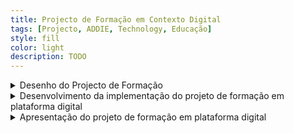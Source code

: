 ```yaml
---
title: Projecto de Formação em Contexto Digital
tags: [Projecto, ADDIE, Technology, Educação]
style: fill
color: light
description: TODO
---
```



<details>

<summary> Desenho do Projecto de Formação </summary>

<<p>Esta secção aborda a importância dos projetos de formação em contexto digital, destacando o seu papel na disseminação eficaz do conhecimento e na personalização da aprendizagem. Sublinha a necessidade de uma abordagem estruturada para garantir qualidade e relevância, propondo o modelo ADDIE como metodologia de referência para o desenho instrucional.</p> <p>O modelo ADDIE (Análise, Desenho, Desenvolvimento, Implementação e Avaliação) é apresentado como uma estrutura flexível e iterativa que permite criar projetos de formação eficazes e adaptados às necessidades dos formandos e aos contextos digitais. Cada fase do modelo é explorada com exemplos práticos e orientações específicas que guiam o planeamento, desenvolvimento e melhoria contínua dos projetos de aprendizagem.</p> <p>Ao aplicar este modelo, promove-se a inovação pedagógica, a adequação tecnológica e o alinhamento institucional, potenciando a criação de experiências de aprendizagem relevantes, inclusivas e eficazes.</p>

<img src="https://cssr.github.io/educacao_digital/assets/img3.png" alt="Características da Sociedade em Rede" style="width:70%;"/>

<p><strong>Pontos principais:</strong></p> <ul> <li><strong>Importância dos projetos de formação:</strong> promovem mudanças específicas, orientadas por metas e ajustadas a contextos concretos.</li> <li><strong>Contexto digital:</strong> permite maior flexibilidade, personalização e acessibilidade na aprendizagem.</li> <li><strong>Diagnóstico inicial:</strong> é essencial para justificar o projeto e fundamentar decisões pedagógicas e tecnológicas.</li> </ul> <ul> <li><strong>Modelo ADDIE:</strong> estrutura o processo de formação em 5 etapas: <ul> <li><strong>Análise:</strong> identificação das necessidades, perfil dos formandos, contexto de aprendizagem e objetivos formativos.</li> <li><strong>Desenho:</strong> definição dos conteúdos, metodologias, estratégias de avaliação e estrutura geral do curso.</li> <li><strong>Desenvolvimento:</strong> criação de materiais, conteúdos multimédia e ferramentas de avaliação.</li> <li><strong>Implementação:</strong> entrega da formação, comunicação com os formandos e suporte técnico.</li> <li><strong>Avaliação:</strong> recolha de feedback, análise de desempenho, melhoria contínua do projeto.</li> </ul> </li> </ul> <ul> <li><strong>Abordagem iterativa:</strong> o modelo permite ajustes contínuos com base em avaliações formativas em todas as fases.</li> <li><strong>Integração institucional:</strong> o projeto deve alinhar-se com as estratégias e recursos da instituição para garantir sucesso a longo prazo.</li> </ul>

</details>


<details>

<summary> Desenvolvimento da implementação do projeto de formação em plataforma digital </summary>

</details>



<details>

<summary> Apresentação do projeto de formação em plataforma digital </summary>

</details>